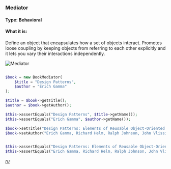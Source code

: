 ### Mediator

#### Type: Behavioral

#### What it is:
Define an object that encapsulates how a set of objects interact. Promotes loose coupling by keeping objects from referring to each other explicitly and it lets you vary their interactions independently.

![Mediator]

```php

$book = new BookMediator(
    $title = "Design Patterns",
    $author = "Erich Gamma"
);

$title = $book->getTitle();
$author = $book->getAuthor();

$this->assertEquals("Design Patterns", $title->getName());
$this->assertEquals("Erich Gamma", $author->getName());

$book->setTitle("Design Patterns: Elements of Reusable Object-Oriented Software");
$book->setAuthor("Erich Gamma, Richard Helm, Ralph Johnson, John Vlissides");


$this->assertEquals("Design Patterns: Elements of Reusable Object-Oriented Software", $title->getName());
$this->assertEquals("Erich Gamma, Richard Helm, Ralph Johnson, John Vlissides", $author->getName());

```
_[ru][Ru Mediator]_

[Mediator]: https://github.com/olegre/DesignPatterns/blob/master/~images/Mediator.png
[Ru Mediator]: https://github.com/olegre/DesignPatterns/blob/master/~images/ru/Mediator.png

